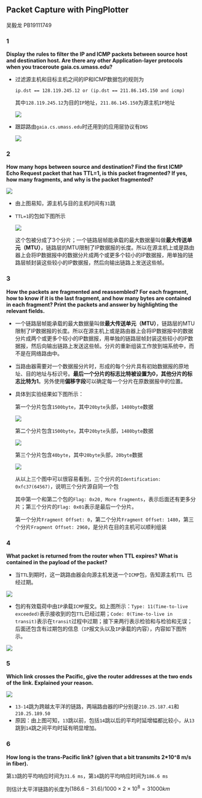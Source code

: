 ## **Packet Capture with** PingPlotter

吴毅龙  PB19111749

### 1

**Display the rules to filter the IP and ICMP packets between source host and destination host. Are there any other Application-layer protocols when you traceroute gaia.cs.umass.edu?**

* 过滤源主机和目标主机之间的IP和ICMP数据包的规则为

  `ip.dst == 128.119.245.12 or (ip.dst == 211.86.145.150 and icmp)`

  其中`128.119.245.12`为目的`IP`地址，`211.86.145.150`为源主机`IP`地址

  ![](F:\Study_Sources\2021autumn\计算机网络\Lab\Lab2\images\001-1.png)

* 跟踪路由`gaia.cs.umass.edu`时还用到的应用层协议有`DNS`

  ![](F:\Study_Sources\2021autumn\计算机网络\Lab\Lab2\images\001-2.png)



### 2

**How many hops between source and destination? Find the first ICMP Echo Request packet that has TTL=1, is this packet fragmented? If yes, how many fragments, and why is the packet fragmented?** 

![](F:\Study_Sources\2021autumn\计算机网络\Lab\Lab2\images\002-1.png)

* 由上图易知，源主机与目的主机时间有`31`跳

* `TTL=1`的包如下图所示

  ![](F:\Study_Sources\2021autumn\计算机网络\Lab\Lab2\images\002-2.png)

  这个包被分成了3个分片；一个链路层帧能承载的最大数据量叫做**最大传送单元（MTU）**，链路层的MTU限制了IP数据报的长度。所以在源主机上或是路由器上会将IP数据报中的数据分片成两个或更多个较小的IP数据报，用单独的链路层帧封装这些较小的IP数据报，然后向输出链路上发送这些帧。

### 3

**How the packets are fragmented and reassembled? For each fragment, how to know if it is the last fragment, and how many bytes are contained in each fragment? Print the packets and answer by highlighting the relevant fields.**

* 一个链路层帧能承载的最大数据量叫做**最大传送单元（MTU）**，链路层的MTU限制了IP数据报的长度。所以在源主机上或是路由器上会将IP数据报中的数据分片成两个或更多个较小的IP数据报，用单独的链路层帧封装这些较小的IP数据报，然后向输出链路上发送这些帧。分片的重新组装工作放到端系统中，而不是在网络路由中。

* 当路由器需要对一个数据报分片时，形成的每个分片具有初始数据报的原地址、目的地址与标识号。**最后一个分片的标志比特被设置为0，其他分片的标志比特为1**。另外使用**偏移字段**可以确定每一个分片在原数据报中的位置。

* 具体到实验结果如下图所示：

  第一个分片包含`1500byte`，其中`20byte`头部，`1480byte`数据

  ![](F:\Study_Sources\2021autumn\计算机网络\Lab\Lab2\images\003-1.png)

  第二个分片包含`1500byte`，其中`20byte`头部，`1480byte`数据

  ![](F:\Study_Sources\2021autumn\计算机网络\Lab\Lab2\images\003-2.png)

  第三个分片包含`40byte`，其中`20byte`头部，`20byte`数据

  ![](F:\Study_Sources\2021autumn\计算机网络\Lab\Lab2\images\003-3.png)

  从以上三个图中可以很容易看到，三个分片的`Identification: 0xfc37(64567)`，说明三个分片源自同一个包

  其中第一个和第二个包的`Flag: 0x20, More fragments`，表示后面还有更多分片；第三个分片的`Flag: 0x01`表示是最后一个分片。

  第一个分片`Fragment Offset: 0`，第二个分片`Fragment Offset: 1480`，第三个分片`Fragment Offset: 2960`，是分片在目的主机可以顺利组装



### 4

**What packet is returned from the router when TTL expires? What is contained in the payload of the packet?** 

* 当`TTL`到期时，这一跳路由器会向源主机发送一个`ICMP`包，告知源主机`TTL `已经过期。

![](F:\Study_Sources\2021autumn\计算机网络\Lab\Lab2\images\004-1.png)

* 包的有效载荷中由`IP`承载`ICMP`报文。如上图所示：`Type: 11(Time-to-live exceeded)`表示接收到的包`TTL`已经过期；`Code: 0(Time-to-live in transit)`表示在`transit`过程中过期；接下来两行表示检验和与检验和无误；后面还包含有过期包的信息（`IP`报文头以及`IP`承载的内容），内容如下图所示。

![](F:\Study_Sources\2021autumn\计算机网络\Lab\Lab2\images\004-2.png)



### 5

**Which link crosses the Pacific, give the router addresses at the two ends of the link. Explained your reason.** 

![](F:\Study_Sources\2021autumn\计算机网络\Lab\Lab2\images\005.png)

* `13-14`跳为跨越太平洋的链路，两端路由器的IP分别是`210.25.187.41`和`210.25.189.50`
* 原因：由上图可知，`13`跳以前，包括`14`跳以后的平均时延增幅都比较小，从`13`跳到`14`跳之间平均时延有明显增加。



### 6

**How long is the trans-Pacific link? (given that a bit transmits 2*10^8 m/s in fiber).** 

第`13`跳的平均响应时间为`31.6 ms`，第`14`跳的平均响应时间为`186.6 ms`

则估计太平洋链路的长度为$(186.6-31.6)/1000×2×10^8=31000km$

